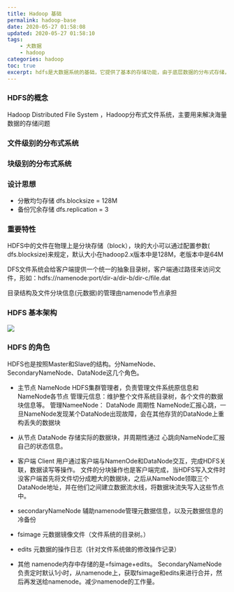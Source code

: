 ```yaml
---
title: Hadoop 基础
permalink: hadoop-base
date: 2020-05-27 01:58:08
updated: 2020-05-27 01:58:10
tags: 
    - 大数据
    - hadoop
categories: hadoop
toc: true
excerpt: hdfs是大数据系统的基础，它提供了基本的存储功能，由于底层数据的分布式存储，上层任务也可以利用数据的本地性进行分布式计算。hdfs思想上很简单，就是namenode负责数据存储位置的记录，datanode负责数据的存储。使用者client会先访问namenode询问数据存在哪，然后去datanode存储；写流程也基本类似，会先在namenode上询问写到哪，然后把数据存储到对应的datanode上。所以namenode作为整个系统的灵魂，一旦它挂掉了，整个系统也就无法使用了。在运维中，针对namenode的高可用变得十分关键。
---
```


### HDFS的概念
Hadoop Distributed File System ，Hadoop分布式文件系统，主要用来解决海量数据的存储问题

### 文件级别的分布式系统

### 块级别的分布式系统


### 设计思想
- 分散均匀存储 dfs.blocksize = 128M
- 备份冗余存储 dfs.replication = 3

### 重要特性

HDFS中的文件在物理上是分块存储（block），块的大小可以通过配置参数( dfs.blocksize)来规定，默认大小在hadoop2.x版本中是128M，老版本中是64M

DFS文件系统会给客户端提供一个统一的抽象目录树，客户端通过路径来访问文件，形如：hdfs://namenode:port/dir-a/dir-b/dir-c/file.dat

目录结构及文件分块信息(元数据)的管理由namenode节点承担


### HDFS 基本架构
![](https://static.studytime.xin/article/20200528010514.png)


### HDFS 的角色

HDFS也是按照Master和Slave的结构。分NameNode、SecondaryNameNode、DataNode这几个角色。

- 主节点 NameNode
HDFS集群管理者，负责管理文件系统原信息和NameNode各节点
管理元信息：维护整个文件系统目录树，各个文件的数据块信息等。
管理NameeNode： DataNode 周期性 NameNode汇报心跳，一旦NameNode发现某个DataNode出现故障，会在其他存货的DataNode上重构丢失的数据块

- 从节点 DataNode
存储实际的数据块，并周期性通过 心跳向NameNode汇报自己的状态信息。

- 客户端 Client
用户通过客户端与NamenOde和DataNode交互，完成HDFS关联，数据读写等操作。
文件的分块操作也是客户端完成，当HDFS写入文件时没客户端首先将文件切分成瞪大的数据块，之后从NameNode领取三个DataNode地址，并在他们之间建立数据流水线，将数据块流失写入这些节点中。

- secondaryNameNode
辅助namenode管理元数据信息，以及元数据信息的冷备份

- fsimage
元数据镜像文件（文件系统的目录树。）

- edits
元数据的操作日志（针对文件系统做的修改操作记录）

- 其他
namenode内存中存储的是=fsimage+edits。
SecondaryNameNode负责定时默认1小时，从namenode上，获取fsimage和edits来进行合并，然后再发送给namenode。减少namenode的工作量。
